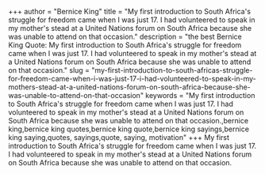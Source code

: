 +++
author = "Bernice King"
title = "My first introduction to South Africa's struggle for freedom came when I was just 17. I had volunteered to speak in my mother's stead at a United Nations forum on South Africa because she was unable to attend on that occasion."
description = "the best Bernice King Quote: My first introduction to South Africa's struggle for freedom came when I was just 17. I had volunteered to speak in my mother's stead at a United Nations forum on South Africa because she was unable to attend on that occasion."
slug = "my-first-introduction-to-south-africas-struggle-for-freedom-came-when-i-was-just-17-i-had-volunteered-to-speak-in-my-mothers-stead-at-a-united-nations-forum-on-south-africa-because-she-was-unable-to-attend-on-that-occasion"
keywords = "My first introduction to South Africa's struggle for freedom came when I was just 17. I had volunteered to speak in my mother's stead at a United Nations forum on South Africa because she was unable to attend on that occasion.,bernice king,bernice king quotes,bernice king quote,bernice king sayings,bernice king saying,quotes, sayings,quote, saying, motivation"
+++
My first introduction to South Africa's struggle for freedom came when I was just 17. I had volunteered to speak in my mother's stead at a United Nations forum on South Africa because she was unable to attend on that occasion.
